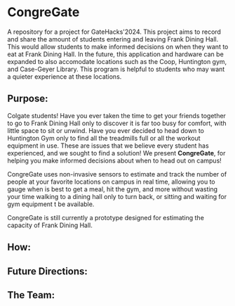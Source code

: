 # CongreGate

A repository for a project for GateHacks'2024. This project aims to record and share the amount of students entering and leaving Frank Dining Hall. This would allow students to make informed decisions on when they want to eat at Frank Dining Hall. In the future, this application and hardware can be expanded to also accomodate locations such as the Coop, Huntington gym, and Case-Geyer Library. This program is helpful to students who may want a quieter experience at these locations. 

## Purpose:

Colgate students! Have you ever taken the time to get your friends together to go to Frank Dining Hall only to discover it is far too busy for comfort, with little space to sit or unwind. Have you ever decided to head down to Huntington Gym only to find all the treadmills full or all the workout equipment in use. These are issues that we believe every student has experienced, and we sought to find a solution! We present **CongreGate**, for helping you make informed decisions about when to head out on campus!


CongreGate uses non-invasive sensors to estimate and track the number of people at your favorite locations on campus in real time, allowing you to gauge when is best to get a meal, hit the gym, and more without wasting your time walking to a dining hall only to turn back, or sitting and waiting for gym equipment t be available.

CongreGate is still currently a prototype designed for estimating the capacity of Frank Dining Hall.

## How:


## Future Directions:


## The Team:
